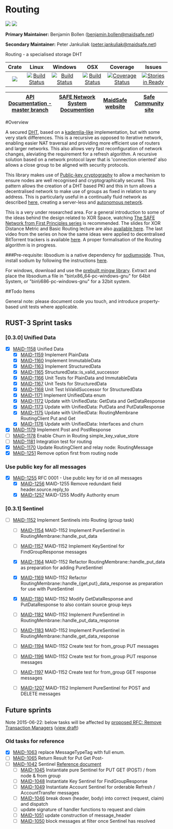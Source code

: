 # Routing
[![](https://img.shields.io/badge/Project%20SAFE-Approved-green.svg)](http://maidsafe.net/applications) [![](https://img.shields.io/badge/License-GPL3-green.svg)](https://github.com/maidsafe/routing/blob/master/COPYING)

**Primary Maintainer:**     Benjamin Bollen (benjamin.bollen@maidsafe.net)

**Secondary Maintainer:**   Peter Jankuliak (peter.jankuliak@maidsafe.net)

Routing - a specialised storage DHT

|Crate|Linux|Windows|OSX|Coverage|Issues|
|:------:|:-------:|:-------:|:-------:|:-------:|:-------:|
|[![](http://meritbadge.herokuapp.com/routing)](https://crates.io/crates/routing)|[![Build Status](https://travis-ci.org/maidsafe/routing.svg?branch=master)](https://travis-ci.org/maidsafe/routing)|[![Build Status](http://ci.maidsafe.net:8080/buildStatus/icon?job=routing_win64_status_badge)](http://ci.maidsafe.net:8080/job/routing_win64_status_badge/)|[![Build Status](http://ci.maidsafe.net:8080/buildStatus/icon?job=routing_osx_status_badge)](http://ci.maidsafe.net:8080/job/routing_osx_status_badge/)|[![Coverage Status](https://coveralls.io/repos/maidsafe/routing/badge.svg)](https://coveralls.io/r/maidsafe/routing)|[![Stories in Ready](https://badge.waffle.io/maidsafe/routing.png?label=ready&title=Ready)](https://waffle.io/maidsafe/routing)

| [API Documentation - master branch](http://maidsafe.net/routing/master/) | [SAFE Network System Documention](http://systemdocs.maidsafe.net) | [MaidSafe website](http://maidsafe.net) | [Safe Community site](https://forum.safenetwork.io) |
|:------:|:-------:|:-------:|:-------:|

#Overview

A secured [DHT](http://en.wikipedia.org/wiki/Distributed_hash_table), based on a [kademlia-like](http://en.wikipedia.org/wiki/Kademlia) implementation, but with some very stark differences. This is a recursive as opposed to iterative network, enabling easier NAT traversal and providing more efficient use of routers and larger networks. This also allows very fast reconfiguration of network changes, aleviating the requirement for a refresh algorithm. A recursive solution based on a network protocol layer that is 'connection oriented' also allows a close group to be aligned with security protocols.

This library makes use of [Public-key cryptography](http://en.wikipedia.org/wiki/Public-key_cryptography) to allow a mechanism to ensure nodes are well recognised and cryptographically secured. This pattern
allows the creation of a DHT based PKI and this in turn allows a decentralised network to make use of groups as fixed in relation to any address. This is particularly useful in a continually fluid network as described [here,](http://maidsafe.net/Whitepapers/pdf/MaidSafeDistributedHashTable.pdf) creating a server-less and [autonomous network](http://maidsafe.net/docs/SAFEnetwork.pdf).

This is a very under researched area. For a general introduction to some of the ideas behind the design related to XOR Space, watching [The SAFE Network from First Principles series](https://www.youtube.com/watch?v=Lr9FJRDcNzk&list=PLiYqQVdgdw_sSDkdIZzDRQR9xZlsukIxD) is recommended. The slides for XOR Distance Metric and Basic Routing lecture are also [available here](http://ericklavoie.com/talks/safenetwork/1-xor-routing.pdf). The last video from the series on how the same ideas were applied to decentralised BitTorrent trackers is available [here](https://www.youtube.com/watch?v=YFV908uoLPY). A proper formalisation of the Routing algorithm is in progress.


###Pre-requisite:
libsodium is a native dependency for [sodiumxoide](https://github.com/dnaq/sodiumoxide). Thus, install sodium by following the instructions [here](http://doc.libsodium.org/installation/index.html).

For windows, download and use the [prebuilt mingw library](https://download.libsodium.org/libsodium/releases/libsodium-1.0.2-mingw.tar.gz).
Extract and place the libsodium.a file in "bin\x86_64-pc-windows-gnu" for 64bit System, or "bin\i686-pc-windows-gnu" for a 32bit system.

##Todo Items

General note: please document code you touch, and introduce property-based unit tests where applicable.

## RUST-3 Sprint tasks

### [0.3.0] Unified Data
- [x] [MAID-1158](https://maidsafe.atlassian.net/browse/MAID-1158) Unified Data
    - [x] [MAID-1159](https://maidsafe.atlassian.net/browse/MAID-1159) Implement PlainData
    - [x] [MAID-1160](https://maidsafe.atlassian.net/browse/MAID-1160) Implement ImmutableData
    - [x] [MAID-1163](https://maidsafe.atlassian.net/browse/MAID-1163) Implement StructuredData
    - [x] [MAID-1165](https://maidsafe.atlassian.net/browse/MAID-1165) StructuredData::is_valid_successor
    - [x] [MAID-1166](https://maidsafe.atlassian.net/browse/MAID-1166) Unit Tests for PlainData and ImmutableData
    - [x] [MAID-1167](https://maidsafe.atlassian.net/browse/MAID-1167) Unit Tests for StructuredData
    - [x] [MAID-1168](https://maidsafe.atlassian.net/browse/MAID-1168) Unit Test IsValidSuccessor for StructuredData
    - [x] [MAID-1171](https://maidsafe.atlassian.net/browse/MAID-1171) Implement UnifiedData enum
    - [x] [MAID-1172](https://maidsafe.atlassian.net/browse/MAID-1172) Update with UnifiedData: GetData and GetDataResponse
    - [x] [MAID-1173](https://maidsafe.atlassian.net/browse/MAID-1173) Update with UnifiedData: PutData and PutDataResponse
    - [x] [MAID-1175](https://maidsafe.atlassian.net/browse/MAID-1175) Update with UnifiedData: RoutingMembrane RoutingClient Put and Get
    - [x] [MAID-1176](https://maidsafe.atlassian.net/browse/MAID-1176) Update with UnifiedData: Interfaces and churn
- [x] [MAID-1179](https://maidsafe.atlassian.net/browse/MAID-1179) Implement Post and PostResponse
- [ ] [MAID-1178](https://maidsafe.atlassian.net/browse/MAID-1178) Enable Churn in Routing simple_key_value_store
- [ ] [MAID-1181](https://maidsafe.atlassian.net/browse/MAID-1181) Integration test for routing
- [x] [MAID-1170](https://maidsafe.atlassian.net/browse/MAID-1170) Update RoutingClient and relay node: RoutingMessage
- [x] [MAID-1251](https://maidsafe.atlassian.net/browse/MAID-1251) Remove option first from routing node

### Use public key for all messages
- [x] [MAID-1255](https://maidsafe.atlassian.net/browse/MAID-1255) RFC 0001 - Use public key for id on all messages
    - [x] [MAID-1256](https://maidsafe.atlassian.net/browse/MAID-1256) MAID-1255 Remove redundant field header.source.reply_to
    - [x] [MAID-1257](https://maidsafe.atlassian.net/browse/MAID-1257) MAID-1255 Modify Authority enum

### [0.3.1] Sentinel
- [ ] [MAID-1152](https://maidsafe.atlassian.net/browse/MAID-1152) Implement Sentinels into Routing (group task)
    - [ ] [MAID-1154](https://maidsafe.atlassian.net/browse/MAID-1154) MAID-1152 Implement PureSentinel in RoutingMembrane::handle_put_data
    - [ ] [MAID-1157](https://maidsafe.atlassian.net/browse/MAID-1157) MAID-1152 Implement KeySentinel for FindGroupResponse messages
    - [x] [MAID-1164](https://maidsafe.atlassian.net/browse/MAID-1164) MAID-1152 Refactor RoutingMembrane::handle_put_data as preparation for adding PureSentinel
    - [x] [MAID-1169](https://maidsafe.atlassian.net/browse/MAID-1169) MAID-1152 Refactor RoutingMembrane::handle_{get,put}_data_response as preparation for use with PureSentinel
    - [x] [MAID-1180](https://maidsafe.atlassian.net/browse/MAID-1180) MAID-1152 Modify GetDataResponse and PutDataResponse to also contain source group keys
    - [ ] [MAID-1182](https://maidsafe.atlassian.net/browse/MAID-1182) MAID-1152 Implement PureSentinel in RoutingMembrane::handle_put_data_response
    - [ ] [MAID-1183](https://maidsafe.atlassian.net/browse/MAID-1183) MAID-1152 Implement PureSentinel in RoutingMembrane::handle_get_data_response
    - [ ] [MAID-1194](https://maidsafe.atlassian.net/browse/MAID-1194) MAID-1152 Create test for from_group PUT messages
    - [ ] [MAID-1196](https://maidsafe.atlassian.net/browse/MAID-1196) MAID-1152 Create test for from_group PUT response messages
    - [ ] [MAID-1197](https://maidsafe.atlassian.net/browse/MAID-1197) MAID-1152 Create test for from_group GET response messages
    - [ ] [MAID-1207](https://maidsafe.atlassian.net/browse/MAID-1207) MAID-1152 Implement PureSentinel for POST and DELETE messages


## Future sprints

Note 2015-06-22: below tasks will be affected by [proposed RFC: Remove Transaction Managers](https://github.com/maidsafe/rfcs/pull/1) ([view draft](https://github.com/dirvine/rfcs/blob/master/proposed/0000-Remove-Transaction-Managers.md))

### Old tasks for reference
- [x] [MAID-1063](https://maidsafe.atlassian.net/browse/MAID-1063) replace MessageTypeTag with full enum.
- [ ] [MAID-1065](https://maidsafe.atlassian.net/browse/MAID-1065) Return Result for Put Get Post-
- [ ] [MAID-1042](https://maidsafe.atlassian.net/browse/MAID-1042) Sentinel [Reference document](https://docs.google.com/document/d/1-x7pCq_YXm-P5xDi7y8UIYDbheVwJ10Q80FzgtnMD8A/edit?usp=sharing)
    - [ ] [MAID-1045](https://maidsafe.atlassian.net/browse/MAID-1045) Instantiate pure Sentinel for PUT GET (POST) / from node & from group
    - [ ] [MAID-1048](https://maidsafe.atlassian.net/browse/MAID-1048) Instantiate Key Sentinel for FindGroupResponse
    - [ ] [MAID-1049](https://maidsafe.atlassian.net/browse/MAID-1049) Instantiate Account Sentinel for orderable Refresh / AccountTransfer messages
    - [ ] [MAID-1046](https://maidsafe.atlassian.net/browse/MAID-1046) break down (header, body) into correct (request, claim) and dispatch
    - [ ]  update signature of handler functions to request and claim
    - [ ] [MAID-1051](https://maidsafe.atlassian.net/browse/MAID-1051) update construction of message_header
    - [ ] [MAID-1050](https://maidsafe.atlassian.net/browse/MAID-1050) block messages at filter once Sentinel has resolved
